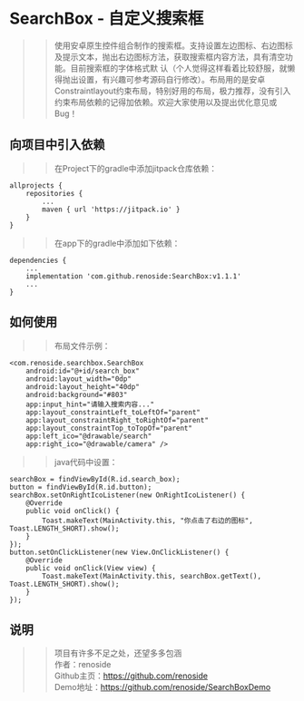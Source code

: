 # SearchBox - 自定义搜索框
>> 使用安卓原生控件组合制作的搜索框。支持设置左边图标、右边图标及提示文本，抛出右边图标方法，获取搜索框内容方法，具有清空功能。目前搜索框的字体格式默
认（个人觉得这样看着比较舒服，就懒得抛出设置，有兴趣可参考源码自行修改）。布局用的是安卓Constraintlayout约束布局，特别好用的布局，极力推荐，没有引入
约束布局依赖的记得加依赖。欢迎大家使用以及提出优化意见或Bug！
## 向项目中引入依赖
>> 在Project下的gradle中添加jitpack仓库依赖：
```
allprojects {
    repositories {
        ...
        maven { url 'https://jitpack.io' }
    }
}
```
>> 在app下的gradle中添加如下依赖：
```
dependencies {
    ...
    implementation 'com.github.renoside:SearchBox:v1.1.1'
    ...
}
```
## 如何使用
>> 布局文件示例：
```
<com.renoside.searchbox.SearchBox
    android:id="@+id/search_box"
    android:layout_width="0dp"
    android:layout_height="40dp"
    android:background="#803"
    app:input_hint="请输入搜索内容..."
    app:layout_constraintLeft_toLeftOf="parent"
    app:layout_constraintRight_toRightOf="parent"
    app:layout_constraintTop_toTopOf="parent"
    app:left_ico="@drawable/search"
    app:right_ico="@drawable/camera" />
```
>> java代码中设置：
```
searchBox = findViewById(R.id.search_box);
button = findViewById(R.id.button);
searchBox.setOnRightIcoListener(new OnRightIcoListener() {
    @Override
    public void onClick() {
        Toast.makeText(MainActivity.this, "你点击了右边的图标", Toast.LENGTH_SHORT).show();
    }
});
button.setOnClickListener(new View.OnClickListener() {
    @Override
    public void onClick(View view) {
        Toast.makeText(MainActivity.this, searchBox.getText(), Toast.LENGTH_SHORT).show();
    }
});
```
## 说明
>> 项目有许多不足之处，还望多多包涵           
>> 作者：renoside     
>> Github主页：https://github.com/renoside          
>> Demo地址：https://github.com/renoside/SearchBoxDemo  

